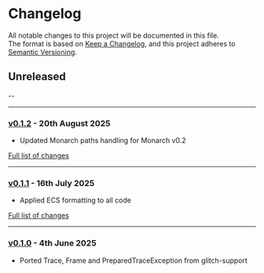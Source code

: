 # Changelog

All notable changes to this project will be documented in this file.<br>
The format is based on [Keep a Changelog](https://keepachangelog.com/en/1.0.0/),
and this project adheres to [Semantic Versioning](https://semver.org/spec/v2.0.0.html).

## Unreleased
--

---

### [v0.1.2](https://github.com/decodelabs/remnant/commits/v0.1.2) - 20th August 2025

- Updated Monarch paths handling for Monarch v0.2

[Full list of changes](https://github.com/decodelabs/remnant/compare/v0.1.1...v0.1.2)

---

### [v0.1.1](https://github.com/decodelabs/remnant/commits/v0.1.1) - 16th July 2025

- Applied ECS formatting to all code

[Full list of changes](https://github.com/decodelabs/remnant/compare/v0.1.0...v0.1.1)

---

### [v0.1.0](https://github.com/decodelabs/remnant/commits/v0.1.0) - 4th June 2025

- Ported Trace, Frame and PreparedTraceException from glitch-support
